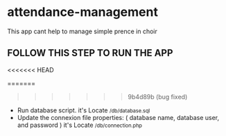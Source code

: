 # attendance-management
This app cant help to manage simple prence in choir
## FOLLOW THIS STEP TO RUN THE APP
<<<<<<< HEAD

=======
>>>>>>> 9b4d89b (bug fixed)
<ul>
<li>Run database script. it's Locate <small>/db/database.sql</small></li>
<li>Update the connexion file properties: ( database name, database user, and password )
 it's Locate <small>/db/connection.php</small></li>
</ul>
